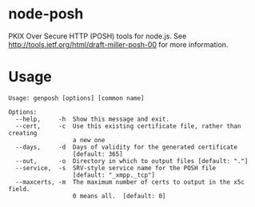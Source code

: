node-posh
=========

PKIX Over Secure HTTP (POSH) tools for node.js.  See http://tools.ietf.org/html/draft-miller-posh-00 for more information.

# Usage

	Usage: genposh [options] [common name]

	Options:
	  --help,     -h  Show this message and exit.
	  --cert,     -c  Use this existing certificate file, rather than creating 
	                  a new one
	  --days,     -d  Days of validity for the generated certificate 
	                  [default: 365]
	  --out,      -o  Directory in which to output files [default: "."]
	  --service,  -s  SRV-style service name for the POSH file 
	                  [default: "_xmpp._tcp"]
	  --maxcerts, -m  The maximum number of certs to output in the x5c field.  
	                  0 means all.  [default: 0]